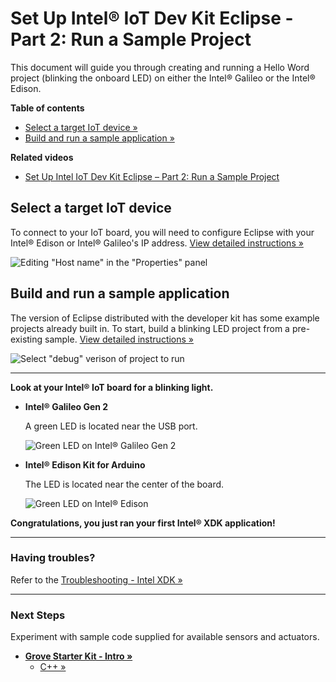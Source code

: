 # Set Up Intel® IoT Dev Kit Eclipse - Part 2: Run a Sample Project

This document will guide you through creating and running a Hello Word project (blinking the onboard LED) on either the Intel® Galileo or the Intel® Edison.

**Table of contents**

* [Select a target IoT device »](#select-a-target-iot-device)
* [Build and run a sample application »](#build-and-run-a-sample-application)


**Related videos**

* [Set Up Intel IoT Dev Kit Eclipse – Part 2: Run a Sample Project](https://software.intel.com/en-us/videos/set-up-intel-iot-dev-kit-eclipse-part-2-run-a-sample-project)


## Select a target IoT device

To connect to your IoT board, you will need to configure Eclipse with your Intel® Edison or Intel® Galileo's IP address. [View detailed instructions »](details-select_target_device.md)

![Editing "Host name" in the "Properties" panel](images/eclipse-properties-host_name.png)


## Build and run a sample application

The version of Eclipse distributed with the developer kit has some example projects already built in. To start, build a blinking LED project from a pre-existing sample. [View detailed instructions »](details-build.md)

![Select "debug" verison of project to run](images/eclipse-run_debug_project.png)


---

**Look at your Intel® IoT board for a blinking light.**

* **Intel® Galileo Gen 2**
  
  A green LED is located near the USB port.
  
  ![Green LED on Intel® Galileo Gen 2](/assembly/galileo_gen_2/images/on_board_led.png)

* **Intel® Edison Kit for Arduino**
  
  The LED is located near the center of the board.

  ![Green LED on Intel® Edison](/assembly/arduino_expansion_board/images/on_board_led.png)

**Congratulations, you just ran your first Intel® XDK application!**

---

### Having troubles?

Refer to the [Troubleshooting - Intel XDK »](troubleshooting.md)

---

### Next Steps

Experiment with sample code supplied for available sensors and actuators.

* **[Grove Starter Kit - Intro »](/sensor_examples/grove_starter_kit/intro.md)**
  * [C++ »](/sensor_examples/grove_starter_kit/c/samples.md)
